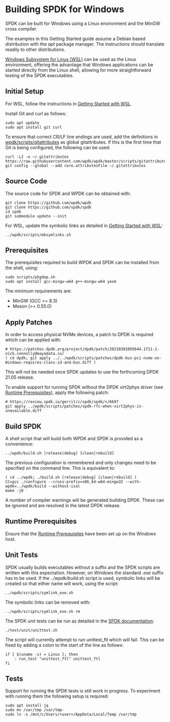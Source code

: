 # Building SPDK for Windows

SPDK can be built for Windows using a Linux environment and the MinGW cross compiler.

The examples in this Getting Started guide assume a Debian based distribution with
the *apt* package manager. The instructions should translate readily to other distributions.

[Windows Subsystem for Linux (WSL)](https://github.com/wpdk/wpdk/blob/master/doc/wsl.md)
can be used as the Linux environment,
offering the advantage that Windows applications can be started directly
from the Linux shell, allowing for more straightforward testing of the SPDK
executables.

<a id="git"></a>
## Initial Setup

For WSL, follow the instructions in
[Getting Started with WSL](https://github.com/wpdk/wpdk/blob/master/doc/wsl.md).

Install Git and curl as follows:
~~~{.sh}
sudo apt update
sudo apt install git curl
~~~

To ensure that correct CR/LF line endings are used, add the definitions in
[wpdk/scripts/gitattributes](http://raw.githubusercontent.com/wpdk/wpdk/master/scripts/gitattributes)
as global gitattributes. If this is the first time that Git is being configured,
the following can be used:

~~~{.sh}
curl -LJ -o ~/.gitattributes https://raw.githubusercontent.com/wpdk/wpdk/master/scripts/gitattributes
git config --global --add core.attributesFile ~/.gitattributes
~~~

<a id="source"></a>
## Source Code

The source code for SPDK and WPDK can be obtained with:

~~~{.sh}
git clone https://github.com/wpdk/wpdk
git clone https://github.com/spdk/spdk
cd spdk
git submodule update --init
~~~

For WSL, update the symbolic links as detailed in
[Getting Started with WSL](https://github.com/wpdk/wpdk/blob/master/doc/wsl.md#symlinks):

~~~{.sh}
../wpdk/scripts/mksymlinks.sh
~~~

<a id="prerequisites"></a>
## Prerequisites

The prerequisites required to build WPDK and SPDK can be installed from
the shell, using:

~~~{.sh}
sudo scripts/pkgdep.sh
sudo apt install gcc-mingw-w64 g++-mingw-w64 yasm
~~~
The minimum requirements are:

* MinGW (GCC >= 8.3)
* Meson (>= 0.55.0)

<a id="patch"></a>
## Apply Patches

In order to access physical NVMe devices, a patch to DPDK is required which can be applied with:

~~~{.sh}
# https://patches.dpdk.org/project/dpdk/patch/20210301095644.1711-1-nick.connolly@mayadata.io/
( cd dpdk; git apply ../../wpdk/scripts/patches/dpdk-bus-pci-nvme-on-Windows-requires-class-id-and-bus.diff )
~~~

This will not be needed once SPDK updates to use the forthcoming DPDK 21.05 release.

To enable support for running SPDK without the DPDK virt2phys driver (see
[Runtime Prerequisites](https://github.com/wpdk/wpdk#prereq)),
apply the following patch:

~~~{.sh}
# https://review.spdk.io/gerrit/c/spdk/spdk/+/6697
git apply ../wpdk/scripts/patches/spdk-rfc-when-virt2phys-is-unavailable.diff
~~~

<a id="spdk"></a>
## Build SPDK

A shell script that will build both WPDK and SPDK is provided as a convenience:

~~~{.sh}
../wpdk/build.sh [release|debug] [clean|rebuild]
~~~

The previous configuration is remembered and only changes need to be specified on the command line.
This is equivalent to:

~~~{.sh}
( cd ../wpdk; ./build.sh [release|debug] [clean|rebuild] )
CC=gcc ./configure --cross-prefix=x86_64-w64-mingw32 --with-wpdk=../wpdk/build --without-isal
make -j8
~~~

A number of compiler warnings will be generated building DPDK.
These can be ignored and are resolved in the latest DPDK release.

<a id="runtime"></a>
## Runtime Prerequisites
Ensure that the [Runtime Prerequisites](https://github.com/wpdk/wpdk#prereq) have been set up on the Windows host.

<a id="unit"></a>
## Unit Tests

SPDK usually builds executables without a suffix and the SPDK scripts are written with this expectation.
However, on Windows the standard *.exe* suffix has to be used. If the *../wpdk/build.sh* script is used,
symbolic links will be created so that either name will work, using the script:

~~~{.sh}
../wpdk/scripts/symlink_exe.sh
~~~

The symbolic links can be removed with:

~~~{.sh}
../wpdk/scripts/symlink_exe.sh rm
~~~

The SPDK unit tests can be run as detailed in the [SPDK documentation](https://github.com/spdk/spdk#unit-tests):
~~~{.sh}
./test/unit/unittest.sh
~~~

The script will currently attempt to run unittest_ftl which will fail.
This can be fixed by adding a colon to the start of the line as follows:

~~~{.sh}
if [ $(uname -s) = Linux ]; then
	: run_test "unittest_ftl" unittest_ftl
fi
~~~

<a id="tests"></a>
## Tests

Support for running the SPDK tests is still work in progress. To experiment with running them the following setup is required:

~~~{.sh}
sudo apt install jq
sudo mv /var/tmp /var/tmp-
sudo ln -s /mnt/c/Users/<user>/AppData/Local/Temp /var/tmp
~~~

